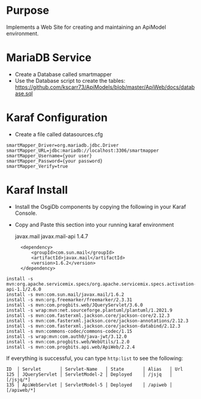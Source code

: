 # Purpose

Implements a Web Site for creating and maintaining an ApiModel environment.

# MariaDB Service

* Create a Database called smartmapper
* Use the Database script to create the tables: <https://github.com/kscarr73/ApiModels/blob/master/ApiWeb/docs/database.sql>

# Karaf Configuration

* Create a file called datasources.cfg

```
smartMapper_Driver=org.mariadb.jdbc.Driver
smartMapper_URL=jdbc:mariadb://localhost:3306/smartmapper
smartMapper_Username={your user}
smartMapper_Password={your password}
smartMapper_Verify=true
```

# Karaf Install

* Install the OsgiDb components by copying the following in your Karaf Console.

* Copy and Paste this section into your running karaf environment

	<dependency>
			<groupId>javax.mail</groupId>
			<artifactId>javax.mail-api</artifactId>
			<version>1.4.7</version>
		</dependency>
		
		<dependency>
			<groupId>com.sun.mail</groupId>
			<artifactId>javax.mail</artifactId>
			<version>1.6.2</version>
		</dependency>


```
install -s mvn:org.apache.servicemix.specs/org.apache.servicemix.specs.activation-api-1.1/2.6.0
install -s mvn:com.sun.mail/javax.mail/1.6.2
install -s mvn:org.freemarker/freemarker/2.3.31
install -s mvn:com.progbits.web/JQueryServlet/3.6.0
install -s wrap:mvn:net.sourceforge.plantuml/plantuml/1.2021.9
install -s mvn:com.fasterxml.jackson.core/jackson-core/2.12.3
install -s mvn:com.fasterxml.jackson.core/jackson-annotations/2.12.3
install -s mvn:com.fasterxml.jackson.core/jackson-databind/2.12.3
install -s mvn:commons-codec/commons-codec/1.15
install -s wrap:mvn:com.auth0/java-jwt/3.12.0
install -s mvn:com.progbits.web/WebUtils/1.2.0
install -s mvn:com.progbits.api.web/ApiWeb/2.2.4
```

If everything is successful, you can type `http:list` to see the following:

```
ID  │ Servlet       │ Servlet-Name   │ State       │ Alias   │ Url
125 │ JQueryServlet │ ServletModel-2 │ Deployed    │ /jsjq   │ [/jsjq/*]
135 │ ApiWebServlet │ ServletModel-5 │ Deployed    │ /apiweb │ [/apiweb/*]
```
